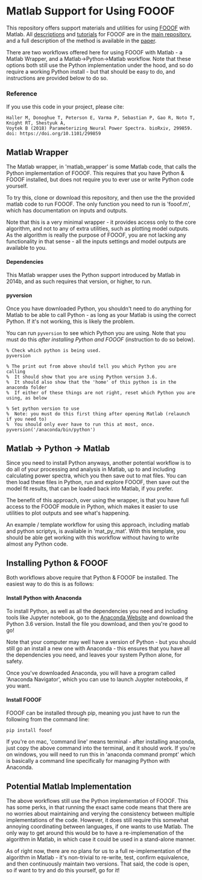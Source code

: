 # Matlab Support for Using FOOOF

This repository offers support materials and utilities for using [FOOOF](https://github.com/voytekresearch/fooof) with Matlab. All [descriptions](https://github.com/voytekresearch/fooof/README.md) and [tutorials](https://github.com/voytekresearch/fooof/tutorial) for FOOOF are in the [main repository](https://github.com/voytekresearch/fooof), and a full description of the method is available in the [paper](https://www.biorxiv.org/content/early/2018/04/11/299859).

There are two workflows offered here for using FOOOF with Matlab - a Matlab Wrapper, and a Matlab->Python->Matlab workflow. Note that these options both still use the Python implementation under the hood, and so do require a working Python install - but that should be easy to do, and instructions are provided below to do so. 

### Reference

If you use this code in your project, please cite:

    Haller M, Donoghue T, Peterson E, Varma P, Sebastian P, Gao R, Noto T, Knight RT, Shestyuk A,
    Voytek B (2018) Parameterizing Neural Power Spectra. bioRxiv, 299859.
    doi: https://doi.org/10.1101/299859

## Matlab Wrapper

The Matlab wrapper, in 'matlab_wrapper' is some Matlab code, that calls the Python implementation of FOOOF. This requires that you have Python & FOOOF installed, but does not require you to ever use or write Python code yourself. 

To try this, clone or download this repository, and then use the the provided matlab code to run FOOOF. The only function you need to run is 'fooof.m', which has documentation on inputs and outputs.

Note that this is a very minimal wrapper - it provides access only to the core algorithm, and not to any of extra utilities, such as plotting model outputs. As the algorithm is really the purpose of FOOOF, you are not lacking any functionality in that sense - all the inputs settings and model outputs are available to you.

#### Dependencies

This Matlab wrapper uses the Python support introduced by Matlab in 2014b, and as such requires that version, or higher, to run.

#### pyversion

Once you have downloaded Python, you shouldn't need to do anything for Matlab to be able to call Python - as long as your Matlab is using the correct Python. If it's not working, this is likely the problem.

You can run `pyversion` to see which Python you are using. Note that you must do this _after installing Python and FOOOF_ (instruction to do so below).
```
% Check which python is being used. 
pyversion

% The print out from above should tell you which Python you are calling
%  It should show that you are using Python version 3.6.
%  It should also show that the 'home' of this python is in the anaconda folder
%  If either of these things are not right, reset which Python you are using, as below

% Set python version to use
%  Note: you must do this first thing after opening Matlab (relaunch if you need to)
%  You should only ever have to run this at most, once. 
pyversion('/anaconda/bin/python')
```

## Matlab -> Python -> Matlab

Since you need to install Python anyways, another potential workflow is to do all of your processing and analysis in Matlab, up to and including calculating power spectra, which you then save out to mat files. You can then load these files in Python, run and explore FOOOF, then save out the model fit results, that can be loaded back into Matlab, if you prefer. 

The benefit of this approach, over using the wrapper, is that you have full access to the FOOOF module in Python, which makes it easier to use utilities to plot outputs and see what's happening. 

An example / template workflow for using this approach, including matlab and python scriptys, is available in 'mat_py_mat'. With this template, you should be able get working with this workflow without having to write almost any Python code. 

## Installing Python & FOOOF

Both workflows above require that Python & FOOOF be installed. The easiest way to do this is as follows:

#### Install Python with Anaconda

To install Python, as well as all the dependencies you need and including tools like Jupyter notebook, go to the [Anaconda Website](https://www.anaconda.com/download/) and download the Python 3.6 version. Install the file you download, and then you're good to go!

Note that your computer may well have a version of Python - but you should still go an install a new one with Anaconda - this ensures that you have all the dependencies you need, and leaves your system Python alone, for safety.

Once you've downloaded Anaconda, you will have a program called 'Anaconda Navigator', which you can use to launch Juypter notebooks, if you want.

#### Install FOOOF

FOOOF can be installed through pip, meaning you just have to run the following from the command line:

`pip install fooof`

If you're on mac, 'command line' means terminal - after installing anaconda, just copy the above command into the terminal, and it should work. If you're on windows, you will need to run this in 'anaconda command prompt' which is basically a command line specifically for managing Python with Anaconda. 

## Potential Matlab Implementation

The above workflows still use the Python implementation of FOOOF. This has some perks, in that running the exact same code means that there are no worries about maintaining and verying the consistency between multiple implementations of the code. However, it does still require this somewhat annoying coordinating between languages, if one wants to use Matlab. The only way to get around this would be to have a re-implemenation of the algorithm in Matlab, in which case it could be used in a stand-alone manner. 

As of right now, there are no plans for us to a full re-implementation of the algorithm in Matlab - it's non-trivial to re-write, test, confirm equivalence, and then continuously maintain two versions. That said, the code is open, so if want to try and do this yourself, go for it!
